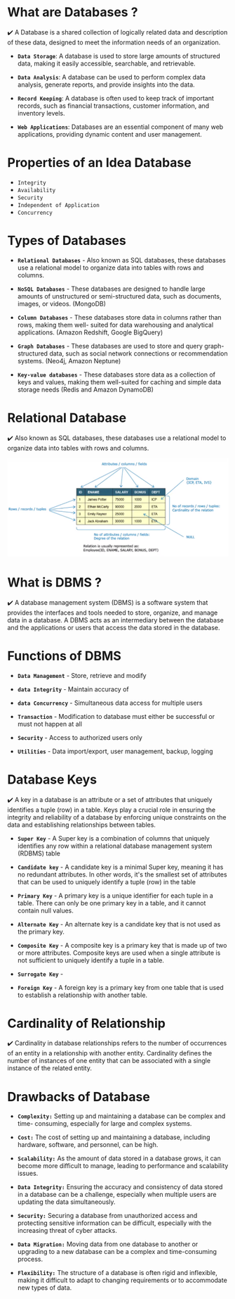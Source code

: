 
# What are Databases ?

✔️ A Database is a shared collection of logically related data and description of these data, designed to meet the information needs of an organization.

- **`Data Storage`**: A database is used to store large amounts of structured data, making it easily accessible, searchable, and retrievable.

- **`Data Analysis`**: A database can be used to perform complex data analysis, generate reports, and provide insights into the data.

- **`Record Keeping`**: A database is often used to keep track of important records, such as financial transactions, customer information, and inventory levels.

- **`Web Applications`**: Databases are an essential component of many web applications, providing dynamic content and user management.

# Properties of an Idea Database

- `Integrity` 
- `Availability` 
- `Security` 
- `Independent of Application` 
- `Concurrency`

# Types of Databases

- **`Relational Databases`** - Also known as SQL databases, these databases use a relational model to organize data into tables with rows and columns. 

- **`NoSQL Databases`** - These databases are designed to handle large amounts of unstructured or semi-structured data, such as documents, images, or videos. (MongoDB)

- **`Column Databases`** - These databases store data in columns rather than rows, making them well- suited for data warehousing and analytical applications. (Amazon Redshift, Google BigQuery)

- **`Graph Databases`** - These databases are used to store and query graph-structured data, such as social network connections or recommendation systems. (Neo4j, Amazon Neptune)

- **`Key-value databases`** - These databases store data as a collection of keys and values, making them well-suited for caching and simple data storage needs (Redis and Amazon DynamoDB)

# Relational Database

✔️ Also known as SQL databases, these databases use a relational model to organize data into tables with rows and columns.

![Relational Databases](https://raw.githubusercontent.com/iamaakashpal/SQL/main/images/Relational%20Databases.png)

# What is DBMS ?

✔️ A database management system (DBMS) is a software system that provides the interfaces and tools needed to store, organize, and manage data in a database. A DBMS acts as an intermediary between the database and the applications or users that access the data stored in the database.

# Functions of DBMS

- **`Data Management`** - Store, retrieve and modify 

- **`data Integrity`** - Maintain accuracy of 

- **`data Concurrency`** - Simultaneous data access for multiple users 

- **`Transaction`** - Modification to database must either be successful or must not happen at all 

- **`Security`** - Access to authorized users only

- **`Utilities`** - Data import/export, user management, backup, logging

# Database Keys

✔️ A key in a database is an attribute or a set of attributes that uniquely identifies a tuple (row) in a table. Keys play a crucial role in ensuring the integrity and reliability of a database by enforcing unique constraints on the data and establishing relationships between tables.

- **`Super Key`** - A Super key is a combination of columns that uniquely identifies any row within a relational database management system (RDBMS) table 

- **`Candidate key`** - A candidate key is a minimal Super key, meaning it has no redundant attributes. In other words, it's the smallest set of attributes that can be used to uniquely identify a tuple (row) in the table

- **`Primary Key`** - A primary key is a unique identifier for each tuple in a table. There can only be one primary key in a table, and it cannot contain null values.

- **`Alternate Key`** - An alternate key is a candidate key that is not used as the primary key. 

- **`Composite Key`** - A composite key is a primary key that is made up of two or more attributes. Composite keys are used when a single attribute is not sufficient to uniquely identify a tuple in a table.

- **`Surrogate Key`** -

- **`Foreign Key`** - A foreign key is a primary key from one table that is used to establish a relationship with another table.

# Cardinality of Relationship

✔️ Cardinality in database relationships refers to the number of occurrences of an entity in a relationship with another entity. Cardinality defines the number of instances of one entity that can be associated with a single instance of the related entity.

# Drawbacks of Database

- **`Complexity:`** Setting up and maintaining a database can be complex and time- consuming, especially for large and complex systems.

- **`Cost:`** The cost of setting up and maintaining a database, including hardware, software, and personnel, can be high.

- **`Scalability:`** As the amount of data stored in a database grows, it can become more difficult to manage, leading to performance and scalability issues.

- **`Data Integrity:`** Ensuring the accuracy and consistency of data stored in a database can be a challenge, especially when multiple users are updating the data simultaneously.

- **`Security:`** Securing a database from unauthorized access and protecting sensitive information can be difficult, especially with the increasing threat of cyber attacks. 

- **`Data Migration:`** Moving data from one database to another or upgrading to a new database can be a complex and time-consuming process.

- **`Flexibility:`** The structure of a database is often rigid and inflexible, making it difficult to adapt to changing requirements or to accommodate new types of data.
